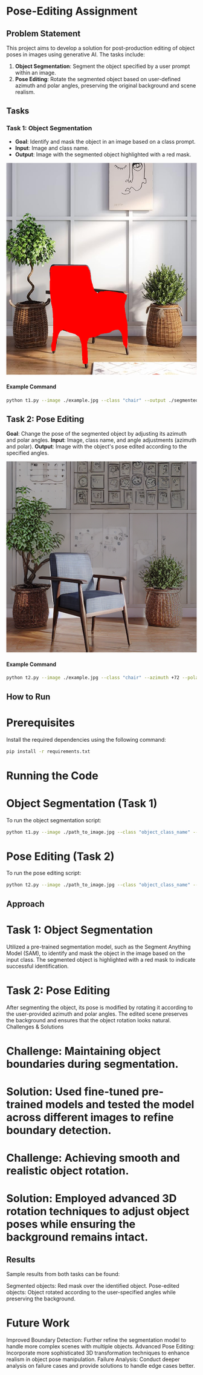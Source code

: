 # Pose-Editing Assignment

## Problem Statement
This project aims to develop a solution for post-production editing of object poses in images using generative AI. The tasks include:

1. **Object Segmentation**: Segment the object specified by a user prompt within an image.
2. **Pose Editing**: Rotate the segmented object based on user-defined azimuth and polar angles, preserving the original background and scene realism.

## Tasks

### Task 1: Object Segmentation
- **Goal**: Identify and mask the object in an image based on a class prompt.
- **Input**: Image and class name.
- **Output**: Image with the segmented object highlighted with a red mask.

![task 1 output](generated.png)
  
#### Example Command
```bash
python t1.py --image ./example.jpg --class "chair" --output ./segmented_output.png
```

## Task 2: Pose Editing
**Goal**: Change the pose of the segmented object by adjusting its azimuth and polar angles.
**Input**: Image, class name, and angle adjustments (azimuth and polar).
**Output**: Image with the object's pose edited according to the specified angles.

![task 2 output](pose_edited.png)
#### Example Command 
```bash
python t2.py --image ./example.jpg --class "chair" --azimuth +72 --polar +0 --output ./pose_edited_output.png
```

## How to Run

# Prerequisites
Install the required dependencies using the following command:

```bash
pip install -r requirements.txt
```

# Running the Code
# Object Segmentation (Task 1)

To run the object segmentation script:

```bash
python t1.py --image ./path_to_image.jpg --class "object_class_name" --output ./output_image.png
```
# Pose Editing (Task 2)

To run the pose editing script:

```bash
python t2.py --image ./path_to_image.jpg --class "object_class_name" --azimuth +degrees --polar +degrees --output ./output_image.png
```
## Approach

# Task 1: Object Segmentation
Utilized a pre-trained segmentation model, such as the Segment Anything Model (SAM), to identify and mask the object in the image based on the input class.
The segmented object is highlighted with a red mask to indicate successful identification.
# Task 2: Pose Editing
After segmenting the object, its pose is modified by rotating it according to the user-provided azimuth and polar angles.
The edited scene preserves the background and ensures that the object rotation looks natural.
Challenges & Solutions

# Challenge: Maintaining object boundaries during segmentation.
# Solution: Used fine-tuned pre-trained models and tested the model across different images to refine boundary detection.
# Challenge: Achieving smooth and realistic object rotation.
# Solution: Employed advanced 3D rotation techniques to adjust object poses while ensuring the background remains intact.

## Results

Sample results from both tasks can be found:

Segmented objects: Red mask over the identified object.
Pose-edited objects: Object rotated according to the user-specified angles while preserving the background.


# Future Work

Improved Boundary Detection: Further refine the segmentation model to handle more complex scenes with multiple objects.
Advanced Pose Editing: Incorporate more sophisticated 3D transformation techniques to enhance realism in object pose manipulation.
Failure Analysis: Conduct deeper analysis on failure cases and provide solutions to handle edge cases better.
